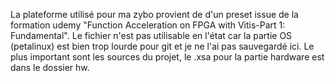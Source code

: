 La plateforme utilisé pour ma zybo provient de d'un preset issue de la formation udemy "Function Acceleration on FPGA with Vitis-Part 1: Fundamental". Le fichier n'est pas utilisable en l'état car la partie OS (petalinux) est bien trop lourde pour git et je ne l'ai pas sauvegardé ici. Le plus important sont les sources du projet, le .xsa pour la partie hardware est dans le dossier hw.
